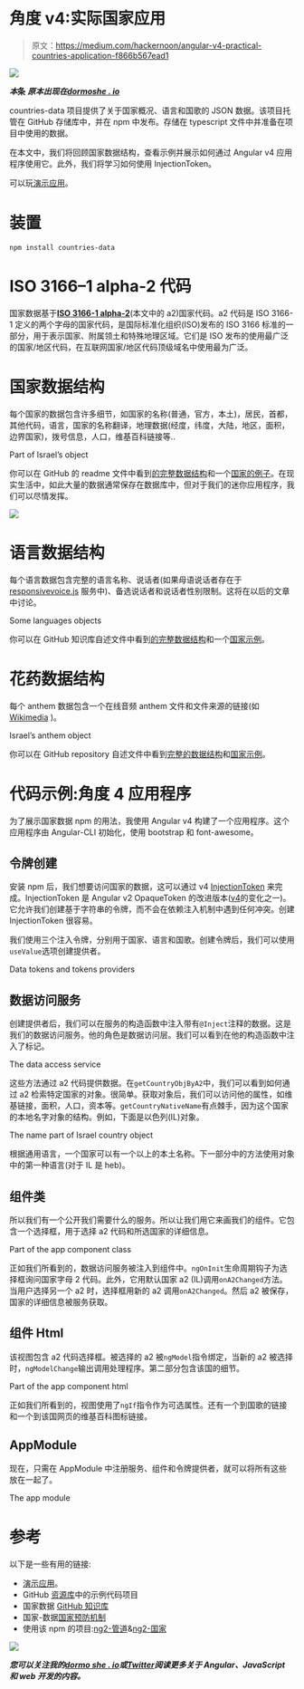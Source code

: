 # 角度 v4:实际国家应用

> 原文：<https://medium.com/hackernoon/angular-v4-practical-countries-application-f866b567ead1>

![](img/cf9183b72e00030fbd173fa9e4f54ba7.png)

***本*条** ***原本出现在***[***dormoshe . io***](https://dormoshe.io/articles/angular-v4-practical-countries-application-3)

countries-data 项目提供了关于国家概况、语言和国歌的 JSON 数据。该项目托管在 GitHub 存储库中，并在 npm 中发布。存储在 typescript 文件中并准备在项目中使用的数据。

在本文中，我们将回顾国家数据结构，查看示例并展示如何通过 Angular v4 应用程序使用它。此外，我们将学习如何使用 InjectionToken。

可以玩[演示应用](https://dormd.github.io/countries-data-angular4/)。

# 装置

`npm install countries-data`

# ISO 3166–1 alpha-2 代码

国家数据基于[**ISO 3166-1 alpha-2**](https://en.m.wikipedia.org/wiki/ISO_3166-1_alpha-2)(本文中的 a2)国家代码。a2 代码是 ISO 3166-1 定义的两个字母的国家代码，是国际标准化组织(ISO)发布的 ISO 3166 标准的一部分，用于表示国家、附属领土和特殊地理区域。它们是 ISO 发布的使用最广泛的国家/地区代码，在互联网国家/地区代码顶级域名中使用最为广泛。

# 国家数据结构

每个国家的数据包含许多细节，如国家的名称(普通，官方，本土)，居民，首都，其他代码，语言，国家的名称翻译，地理数据(经度，纬度，大陆，地区，面积，边界国家)，拨号信息，人口，维基百科链接等..

Part of Israel’s object

你可以在 GitHub 的 readme 文件中看到[的完整数据结构](https://github.com/dormd/countries-data/blob/master/README.md#data-structure)和一个[国家的例子](https://github.com/dormd/countries-data#example-israel)。在现实生活中，如此大量的数据通常保存在数据库中，但对于我们的迷你应用程序，我们可以尽情发挥。

![](img/558928cc07a6e3db55ca0e33f85dae06.png)

# 语言数据结构

每个语言数据包含完整的语言名称、说话者(如果母语说话者存在于 [responsivevoice.js](https://responsivevoice.org) 服务中)、备选说话者和说话者性别限制。这将在以后的文章中讨论。

Some languages objects

你可以在 GitHub 知识库自述文件中看到[的完整数据结构](https://github.com/dormd/countries-data/blob/master/README.md#data-structure-1)和一个[国家示例](https://github.com/dormd/countries-data/blob/master/README.md#example-hebrew)。

# 花药数据结构

每个 anthem 数据包含一个在线音频 anthem 文件和文件来源的链接(如 [Wikimedia](https://www.wikimedia.org/) )。

Israel’s anthem object

你可以在 GitHub repository 自述文件中看到[完整的数据结构](https://github.com/dormd/countries-data/blob/master/README.md#data-structure-2)和[国家示例](https://github.com/dormd/countries-data/blob/master/README.md#example-israel-1)。

# 代码示例:角度 4 应用程序

为了展示国家数据 npm 的用法，我使用 Angular v4 构建了一个应用程序。这个应用程序由 Angular-CLI 初始化，使用 bootstrap 和 font-awesome。

## 令牌创建

安装 npm 后，我们想要访问国家的数据，这可以通过 v4 [InjectionToken](https://blog.thoughtram.io/angular/2016/05/23/opaque-tokens-in-angular-2.html#injectiontoken-since-angular-4x) 来完成。InjectionToken 是 Angular v2 OpaqueToken 的改进版本([v4](https://hackernoon.com/top-8-resources-to-explore-angular-4-ff2c1b42020a)的变化之一)。它允许我们创建基于字符串的令牌，而不会在依赖注入机制中遇到任何冲突。创建 InjectionToken 很容易。

我们使用三个注入令牌，分别用于国家、语言和国歌。创建令牌后，我们可以使用`useValue`选项创建提供者。

Data tokens and tokens providers

## 数据访问服务

创建提供者后，我们可以在服务的构造函数中注入带有`@Inject`注释的数据。这是我们的数据访问服务。他的角色是数据访问层。我们可以看到在他的构造函数中注入了标记。

The data access service

这些方法通过 a2 代码提供数据。在`getCountryObjByA2`中，我们可以看到如何通过 a2 检索特定国家的对象。很简单。获取对象后，我们可以访问他的属性，如维基链接，面积，人口，资本等。`getCountryNativeName`有点棘手，因为这个国家的本地名字对象的结构。例如，下面是以色列(IL)对象。

The name part of Israel country object

根据通用语言，一个国家可以有一个以上的本土名称。下一部分中的方法使用对象中的第一种语言(对于 IL 是 heb)。

## 组件类

所以我们有一个公开我们需要什么的服务。所以让我们用它来画我们的组件。它包含一个选择框，用于选择 a2 代码和所选国家的详细信息。

Part of the app component class

正如我们所看到的，数据访问服务被注入到组件中。`ngOnInit`生命周期钩子为选择框询问国家字母 2 代码。此外，它用默认国家 a2 (IL)调用`onA2Changed`方法。当用户选择另一个 a2 时，选择框用新的 a2 调用`onA2Changed`。然后 a2 被保存，国家的详细信息被服务获取。

## 组件 Html

该视图包含 a2 代码选择框。被选择的 a2 被`ngModel`指令绑定，当新的 a2 被选择时，`ngModelChange`输出调用处理程序。第二部分包含该国的细节。

Part of the app component html

正如我们所看到的，视图使用了`ngIf`指令作为可选属性。还有一个到国歌的链接和一个到该国网页的维基百科图标链接。

## AppModule

现在，只需在 AppModule 中注册服务、组件和令牌提供者，就可以将所有这些放在一起了。

The app module

# 参考

以下是一些有用的链接:

*   [演示应用](https://dormd.github.io/countries-data-angular4/)。
*   GitHub [资源库](https://github.com/dormd/countries-data-angular4)中的示例代码项目
*   国家数据 [GitHub 知识库](https://github.com/dormd/countries-data)
*   国家-数据[国家预防机制](https://www.npmjs.com/package/countries-data)
*   使用该 npm 的项目:[ng2-管道](https://github.com/dormd/ng2-pipe)&[ng2-国家](https://github.com/dormd/ng2-countries)

![](img/f009d10b1bb7fbe4af76161b21c9699c.png)

***您可以关注我的***[***dormo she . io***](https://www.dormoshe.io)***或***[***Twitter***](https://twitter.com/DorMoshe)***阅读更多关于 Angular、JavaScript 和 web 开发的内容。***